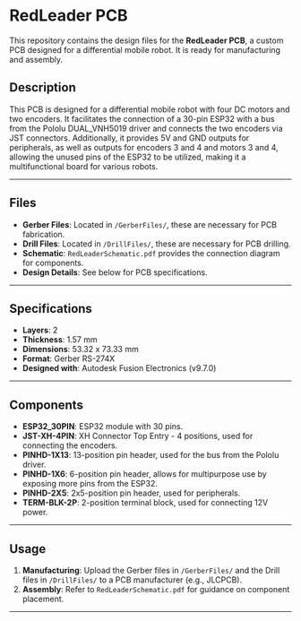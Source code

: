 # RedLeader PCB

This repository contains the design files for the **RedLeader PCB**, a custom PCB designed for a differential mobile robot. It is ready for manufacturing and assembly.

## Description
This PCB is designed for a differential mobile robot with four DC motors and two encoders. It facilitates the connection of a 30-pin ESP32 with a bus from the Pololu DUAL_VNH5019 driver and connects the two encoders via JST connectors. Additionally, it provides 5V and GND outputs for peripherals, as well as outputs for encoders 3 and 4 and motors 3 and 4, allowing the unused pins of the ESP32 to be utilized, making it a multifunctional board for various robots.

---

## Files
- **Gerber Files**: Located in `/GerberFiles/`, these are necessary for PCB fabrication.
- **Drill Files**: Located in `/DrillFiles/`, these are necessary for PCB drilling.
- **Schematic**: `RedLeaderSchematic.pdf` provides the connection diagram for components.
- **Design Details**: See below for PCB specifications.

---

## Specifications
- **Layers**: 2
- **Thickness**: 1.57 mm
- **Dimensions**: 53.32 x 73.33 mm
- **Format**: Gerber RS-274X
- **Designed with**: Autodesk Fusion Electronics (v9.7.0)

---

## Components
- **ESP32_30PIN**: ESP32 module with 30 pins.
- **JST-XH-4PIN**: XH Connector Top Entry - 4 positions, used for connecting the encoders.
- **PINHD-1X13**: 13-position pin header, used for the bus from the Pololu driver.
- **PINHD-1X6**: 6-position pin header, allows for multipurpose use by exposing more pins from the ESP32.
- **PINHD-2X5**: 2x5-position pin header, used for peripherals.
- **TERM-BLK-2P**: 2-position terminal block, used for connecting 12V power.

---

## Usage
1. **Manufacturing**: Upload the Gerber files in `/GerberFiles/` and the Drill files in `/DrillFiles/` to a PCB manufacturer (e.g., JLCPCB).
2. **Assembly**: Refer to `RedLeaderSchematic.pdf` for guidance on component placement.

---
